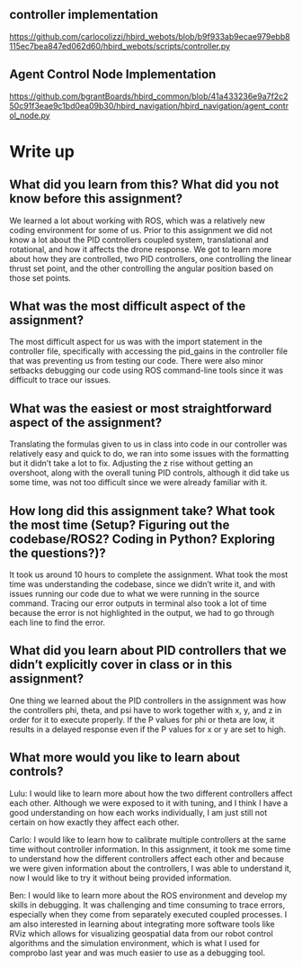 ## controller implementation 
https://github.com/carlocolizzi/hbird_webots/blob/b9f933ab9ecae979ebb8115ec7bea847ed062d60/hbird_webots/scripts/controller.py

## Agent Control Node Implementation
https://github.com/bgrantBoards/hbird_common/blob/41a433236e9a7f2c250c91f3eae9c1bd0ea09b30/hbird_navigation/hbird_navigation/agent_control_node.py


# Write up


## What did you learn from this? What did you not know before this assignment?
We learned a lot about working with ROS, which was a relatively new coding environment for some of us. Prior to this assignment we did not know a lot about the PID controllers coupled system,  translational and rotational,  and how it affects the drone response. We got to learn more about how they are controlled, two PID controllers, one controlling the linear thrust set point, and the other controlling the angular position based on those set points. 

## What was the most difficult aspect of the assignment?
The most difficult aspect for us was with the import statement in the controller file, specifically with accessing the pid_gains in the controller file that was preventing us from testing our code. There were also minor setbacks debugging our code using ROS command-line tools since it was difficult to trace our issues.

## What was the easiest or most straightforward aspect of the assignment?
Translating the formulas given to us in class into code in our controller was relatively easy and quick to do, we ran into some issues with the formatting but it didn’t take a lot to fix. Adjusting the z rise without getting an overshoot, along with the overall tuning PID controls,  although it did take us some time, was not too difficult since we were already familiar with it.  

## How long did this assignment take? What took the most time (Setup? Figuring out the codebase/ROS2? Coding in Python? Exploring the questions?)?
It took us around 10 hours to complete the assignment. What took the most time was understanding the codebase, since we didn’t write it, and with issues running our code due to what we were running in the source command. Tracing our error outputs in terminal also took a lot of time because the error is not highlighted in the output, we had to go through each line to find the error.  

## What did you learn about PID controllers that we didn’t explicitly cover in class or in this assignment?
One thing we learned about the PID controllers in the assignment was how the controllers phi, theta, and psi have to work together with  x, y, and z in order for it to execute properly. If the P values for phi or theta are low, it results in a delayed response even if the P values for x or y are set to high.

## What more would you like to learn about controls?
Lulu: I would like to learn more about how the two different controllers affect each other. Although we were exposed to it with tuning,  and I think I have a good understanding on how each works individually, I am just still not certain on how exactly they affect each other. 

Carlo: I would like to learn how to calibrate multiple controllers at the same time without controller information. In this assignment, it took me some time to understand how the different controllers affect each other and because we were given information about the controllers, I was able to understand it, now I would like to try it without being provided information. 

Ben: I would like to learn more about the ROS environment and develop my skills in debugging. It was challenging and time consuming to trace errors, especially when they come from separately executed coupled processes. I am also interested in learning about integrating more software tools like RViz which allows for visualizing geospatial data from our robot control algorithms and the simulation environment, which is what I used for comprobo last year and was much easier to use as a debugging tool.  

